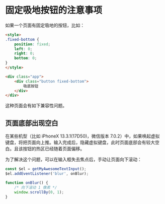 # 固定吸地按钮的注意事项

如果一个页面有固定吸地的按钮，比如：

```html
<style>
.fixed-bottom {
    position: fixed;
    left: 0;
    right: 0;
    bottom: 0;
}
</style>

<div class="app">
    <div class="button fixed-bottom">
        吸底按钮
    </div>
</div>
```

这种页面会有如下兼容性问题。

## 页面底部出现空白

在某些机型（比如 iPhoneX 13.3.1(17D50)，微信版本 7.0.2）中，如果唤起虚拟键盘，将把页面向上推。输入完成后，隐藏虚拟键盘，此时页面底部会有较大空白。且该按钮的热区已经随着页面偏移。

为了解决这个问题，可以在输入框失去焦点后，手动让页面向下滚动：

```js
const $el = getMyAwesomeTextInput();
$el.addEventListener('blur', onBlur);

function onBlur() {
    /* 向下滚动 1 像素 */
    window.scrollBy(0, 1);
}
```